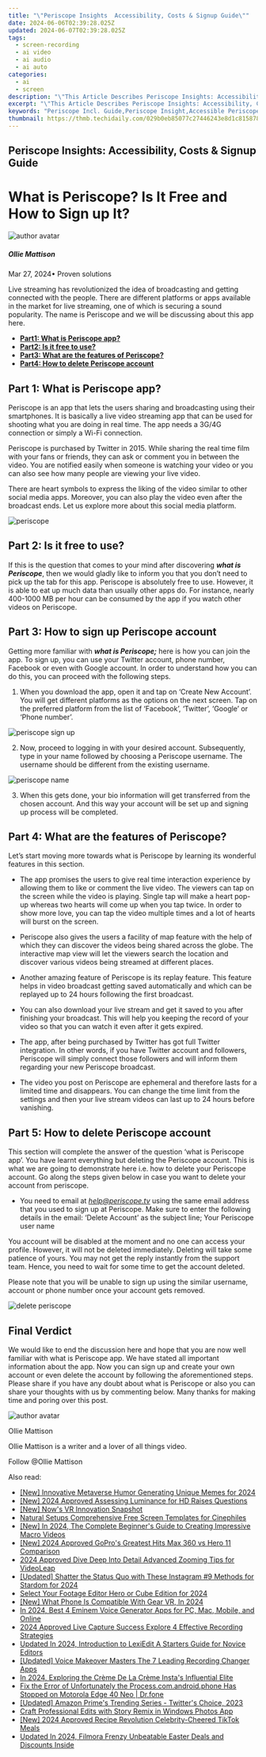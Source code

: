 ```yaml
---
title: "\"Periscope Insights  Accessibility, Costs & Signup Guide\""
date: 2024-06-06T02:39:28.025Z
updated: 2024-06-07T02:39:28.025Z
tags: 
  - screen-recording
  - ai video
  - ai audio
  - ai auto
categories: 
  - ai
  - screen
description: "\"This Article Describes Periscope Insights: Accessibility, Costs & Signup Guide\""
excerpt: "\"This Article Describes Periscope Insights: Accessibility, Costs & Signup Guide\""
keywords: "Periscope Incl. Guide,Periscope Insight,Accessible Periscope,Periscope Costs,Join Periscope,Signup Periscope,Periscope Access"
thumbnail: https://thmb.techidaily.com/029b0eb85077c27446243e8d1c815878a76764b760390b18a7b33382115f2d0b.jpg
---
```


## Periscope Insights: Accessibility, Costs & Signup Guide

# What is Periscope? Is It Free and How to Sign up It?

![author avatar](https://images.wondershare.com/filmora/article-images/ollie-mattison.jpg)

##### Ollie Mattison

 Mar 27, 2024• Proven solutions

 Live streaming has revolutionized the idea of broadcasting and getting connected with the people. There are different platforms or apps available in the market for live streaming, one of which is securing a sound popularity. The name is Periscope and we will be discussing about this app here.

* [**Part1: What is Periscope app?**](#part1)
* [**Part2: Is it free to use?**](#part2)
* [**Part3: What are the features of Periscope?**](#part3)
* [**Part4: How to delete Periscope account**](#part4)

## Part 1: What is Periscope app?

 Periscope is an app that lets the users sharing and broadcasting using their smartphones. It is basically a live video streaming app that can be used for shooting what you are doing in real time. The app needs a 3G/4G connection or simply a Wi-Fi connection.

 Periscope is purchased by Twitter in 2015\. While sharing the real time film with your fans or friends, they can ask or comment you in between the video. You are notified easily when someone is watching your video or you can also see how many people are viewing your live video.

 There are heart symbols to express the liking of the video similar to other social media apps. Moreover, you can also play the video even after the broadcast ends. Let us explore more about this social media platform.

![periscope](https://images.wondershare.com/filmora/article-images/periscope.JPG)

## Part 2: Is it free to use?

 If this is the question that comes to your mind after discovering **_what is Periscope_**, then we would gladly like to inform you that you don’t need to pick up the tab for this app. Periscope is absolutely free to use. However, it is able to eat up much data than usually other apps do. For instance, nearly 400-1000 MB per hour can be consumed by the app if you watch other videos on Periscope.

## Part 3: How to sign up Periscope account

 Getting more familiar with **_what is Periscope;_** here is how you can join the app. To sign up, you can use your Twitter account, phone number, Facebook or even with Google account. In order to understand how you can do this, you can proceed with the following steps.

1. When you download the app, open it and tap on ‘Create New Account’. You will get different platforms as the options on the next screen. Tap on the preferred platform from the list of ‘Facebook’, ‘Twitter’, ‘Google’ or ‘Phone number’.
  
![periscope sign up](https://images.wondershare.com/filmora/article-images/periscope-sign-up.JPG)

2. Now, proceed to logging in with your desired account. Subsequently, type in your name followed by choosing a Periscope username. The username should be different from the existing username.
  
![periscope name](https://images.wondershare.com/filmora/article-images/periscope-name.JPG)

3. When this gets done, your bio information will get transferred from the chosen account. And this way your account will be set up and signing up process will be completed.

## Part 4: What are the features of Periscope?

 Let’s start moving more towards what is Periscope by learning its wonderful features in this section.

* The app promises the users to give real time interaction experience by allowing them to like or comment the live video. The viewers can tap on the screen while the video is playing. Single tap will make a heart pop-up whereas two hearts will come up when you tap twice. In order to show more love, you can tap the video multiple times and a lot of hearts will burst on the screen.
  
* Periscope also gives the users a facility of map feature with the help of which they can discover the videos being shared across the globe. The interactive map view will let the viewers search the location and discover various videos being streamed at different places.
  
* Another amazing feature of Periscope is its replay feature. This feature helps in video broadcast getting saved automatically and which can be replayed up to 24 hours following the first broadcast.
  
* You can also download your live stream and get it saved to you after finishing your broadcast. This will help you keeping the record of your video so that you can watch it even after it gets expired.
  
* The app, after being purchased by Twitter has got full Twitter integration. In other words, if you have Twitter account and followers, Periscope will simply connect those followers and will inform them regarding your new Periscope broadcast.
  
* The video you post on Periscope are ephemeral and therefore lasts for a limited time and disappears. You can change the time limit from the settings and then your live stream videos can last up to 24 hours before vanishing.

## Part 5: How to delete Periscope account

 This section will complete the answer of the question ‘what is Periscope app’. You have learnt everything but deleting the Periscope account. This is what we are going to demonstrate here i.e. how to delete your Periscope account. Go along the steps given below in case you want to delete your account from periscope.

* You need to email at [_help@periscope.tv_](mailto:help@periscope.tv) using the same email address that you used to sign up at Periscope. Make sure to enter the following details in the email: ‘Delete Account’ as the subject line; Your Periscope user name
  
 You account will be disabled at the moment and no one can access your profile. However, it will not be deleted immediately. Deleting will take some patience of yours. You may not get the reply instantly from the support team. Hence, you need to wait for some time to get the account deleted.

 Please note that you will be unable to sign up using the similar username, account or phone number once your account gets removed.

![delete periscope](https://images.wondershare.com/filmora/article-images/delete-periscope-account.JPG)

## Final Verdict

 We would like to end the discussion here and hope that you are now well familiar with what is Periscope app. We have stated all important information about the app. Now you can sign up and create your own account or even delete the account by following the aforementioned steps. Please share if you have any doubt about what is Periscope or also you can share your thoughts with us by commenting below. Many thanks for making time and poring over this post.

![author avatar](https://images.wondershare.com/filmora/article-images/ollie-mattison.jpg)

Ollie Mattison

Ollie Mattison is a writer and a lover of all things video.

Follow @Ollie Mattison


<ins class="adsbygoogle"
     style="display:block"
     data-ad-format="autorelaxed"
     data-ad-client="ca-pub-7571918770474297"
     data-ad-slot="1223367746"></ins>



<ins class="adsbygoogle"
     style="display:block"
     data-ad-client="ca-pub-7571918770474297"
     data-ad-slot="8358498916"
     data-ad-format="auto"
     data-full-width-responsive="true"></ins>


<span class="atpl-alsoreadstyle">Also read:</span>
<div><ul>
<li><a href="https://vp-tips.techidaily.com/new-innovative-metaverse-humor-generating-unique-memes-for-2024/"><u>[New] Innovative Metaverse Humor  Generating Unique Memes for 2024</u></a></li>
<li><a href="https://vp-tips.techidaily.com/new-2024-approved-assessing-luminance-for-hd-raises-questions/"><u>[New] 2024 Approved  Assessing Luminance for HD Raises Questions</u></a></li>
<li><a href="https://vp-tips.techidaily.com/new-nows-vr-innovation-snapshot/"><u>[New] Now's VR Innovation Snapshot</u></a></li>
<li><a href="https://vp-tips.techidaily.com/natural-setups-comprehensive-free-screen-templates-for-cinephiles/"><u>Natural Setups  Comprehensive Free Screen Templates for Cinephiles</u></a></li>
<li><a href="https://vp-tips.techidaily.com/new-in-2024-the-complete-beginners-guide-to-creating-impressive-macro-videos/"><u>[New] In 2024, The Complete Beginner's Guide to Creating Impressive Macro Videos</u></a></li>
<li><a href="https://vp-tips.techidaily.com/new-2024-approved-gopros-greatest-hits-max-360-vs-hero-11-comparison/"><u>[New] 2024 Approved  GoPro's Greatest Hits  Max 360 vs Hero 11 Comparison</u></a></li>
<li><a href="https://vp-tips.techidaily.com/2024-approved-dive-deep-into-detail-advanced-zooming-tips-for-videoleap/"><u>2024 Approved  Dive Deep Into Detail  Advanced Zooming Tips for VideoLeap</u></a></li>
<li><a href="https://vp-tips.techidaily.com/updated-shatter-the-status-quo-with-these-instagram-9-methods-for-stardom-for-2024/"><u>[Updated] Shatter the Status Quo with These Instagram #9 Methods for Stardom for 2024</u></a></li>
<li><a href="https://vp-tips.techidaily.com/select-your-footage-editor-hero-or-cube-edition-for-2024/"><u>Select Your Footage Editor  Hero or Cube Edition for 2024</u></a></li>
<li><a href="https://vp-tips.techidaily.com/new-what-phone-is-compatible-with-gear-vr-in-2024/"><u>[New] What Phone Is Compatible With Gear VR, In 2024</u></a></li>
<li><a href="https://ai-voice.techidaily.com/in-2024-best-4-eminem-voice-generator-apps-for-pc-mac-mobile-and-online/"><u>In 2024, Best 4 Eminem Voice Generator Apps for PC, Mac, Mobile, and Online</u></a></li>
<li><a href="https://screen-recording.techidaily.com/2024-approved-live-capture-success-explore-4-effective-recording-strategies/"><u>2024 Approved  Live Capture Success  Explore 4 Effective Recording Strategies</u></a></li>
<li><a href="https://voice-adjusting.techidaily.com/updated-in-2024-introduction-to-lexiedit-a-starters-guide-for-novice-editors/"><u>Updated In 2024, Introduction to LexiEdit A Starters Guide for Novice Editors</u></a></li>
<li><a href="https://screen-activity-recording.techidaily.com/updated-voice-makeover-masters-the-7-leading-recording-changer-apps/"><u>[Updated] Voice Makeover Masters  The 7 Leading Recording Changer Apps</u></a></li>
<li><a href="https://instagram-videos.techidaily.com/in-2024-exploring-the-creme-de-la-creme-instas-influential-elite/"><u>In 2024, Exploring the Crème De La Crème  Insta's Influential Elite</u></a></li>
<li><a href="https://howto.techidaily.com/fix-the-error-of-unfortunately-the-processcomandroidphone-has-stopped-on-motorola-edge-40-neo-drfone-by-drfone-fix-android-problems-fix-android-problems/"><u>Fix the Error of Unfortunately the Process.com.android.phone Has Stopped on Motorola Edge 40 Neo | Dr.fone</u></a></li>
<li><a href="https://twitter-videos.techidaily.com/updated-amazon-primes-trending-series-twitters-choice-2023/"><u>[Updated] Amazon Prime's Trending Series - Twitter's Choice, 2023</u></a></li>
<li><a href="https://extra-tips.techidaily.com/craft-professional-edits-with-story-remix-in-windows-photos-app/"><u>Craft Professional Edits with Story Remix in Windows Photos App</u></a></li>
<li><a href="https://tiktok-videos.techidaily.com/new-2024-approved-recipe-revolution-celebrity-cheered-tiktok-meals/"><u>[New] 2024 Approved  Recipe Revolution  Celebrity-Cheered TikTok Meals</u></a></li>
<li><a href="https://video-creation-software.techidaily.com/updated-in-2024-filmora-frenzy-unbeatable-easter-deals-and-discounts-inside/"><u>Updated In 2024, Filmora Frenzy Unbeatable Easter Deals and Discounts Inside</u></a></li>
</ul></div>
